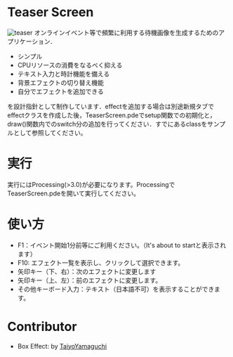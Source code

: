 # Teaser Screen
![teaser](images/teaser.gif)
オンラインイベント等で頻繁に利用する待機画像を生成するためのアプリケーション．
  * シンプル
  * CPUリソースの消費をなるべく抑える
  * テキスト入力と時計機能を備える
  * 背景エフェクトの切り替え機能
  * 自分でエフェクトを追加できる

を設計指針として制作しています．effectを追加する場合は別途新規タブでeffectクラスを作成した後，TeaserScreen.pdeでsetup関数での初期化と，draw()関数内でのswitch分の追加を行ってください．すでにあるclassをサンプルとして参照してください。

# 実行
実行にはProcessing(>3.0)が必要になります。Processingで TeaserScreen.pdeを開いて実行してください。

# 使い方
  * F1：イベント開始1分前等にご利用ください。（It's about to startと表示されます）
  * F10: エフェクト一覧を表示し、クリックして選択できます。
  * 矢印キー（下、右）：次のエフェクトに変更します
  * 矢印キー（上、左）：前のエフェクトに変更します。
  * その他キーボード入力：テキスト（日本語不可）を表示することができます。

# Contributor
  * Box Effect: by [TaiyoYamaguchi](https://github.com/TaiyoYamaguchi)